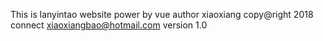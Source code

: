 This is lanyintao website
power by vue
author xiaoxiang
copy@right 2018
connect xiaoxiangbao@hotmail.com
version 1.0

